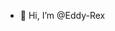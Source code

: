 - 👋 Hi, I’m @Eddy-Rex

<!---
Eddy-Rex/Eddy-Rex is a ✨ special ✨ repository because its `README.md` (this file) appears on your GitHub profile.
You can click the Preview link to take a look at your changes.
--->
